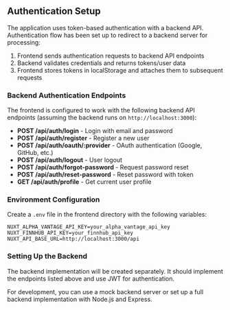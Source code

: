 ## Authentication Setup

The application uses token-based authentication with a backend API. Authentication flow has been set up to redirect to a backend server for processing:

1. Frontend sends authentication requests to backend API endpoints
2. Backend validates credentials and returns tokens/user data
3. Frontend stores tokens in localStorage and attaches them to subsequent requests

### Backend Authentication Endpoints

The frontend is configured to work with the following backend API endpoints (assuming the backend runs on `http://localhost:3000`):

- **POST /api/auth/login** - Login with email and password
- **POST /api/auth/register** - Register a new user
- **POST /api/auth/oauth/:provider** - OAuth authentication (Google, GitHub, etc.)
- **POST /api/auth/logout** - User logout
- **POST /api/auth/forgot-password** - Request password reset
- **POST /api/auth/reset-password** - Reset password with token
- **GET /api/auth/profile** - Get current user profile

### Environment Configuration

Create a `.env` file in the frontend directory with the following variables:

```
NUXT_ALPHA_VANTAGE_API_KEY=your_alpha_vantage_api_key
NUXT_FINNHUB_API_KEY=your_finnhub_api_key
NUXT_API_BASE_URL=http://localhost:3000/api
```

### Setting Up the Backend

The backend implementation will be created separately. It should implement the endpoints listed above and use JWT for authentication.

For development, you can use a mock backend server or set up a full backend implementation with Node.js and Express. 